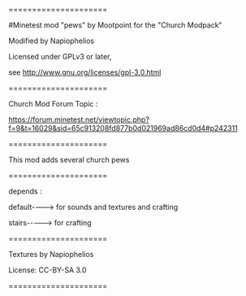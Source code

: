 =====================

#Minetest mod "pews" by Mootpoint
for  the "Church Modpack"

Modified by Napiophelios

Licensed under GPLv3 or later,

see http://www.gnu.org/licenses/gpl-3.0.html

=====================

Church Mod Forum Topic :

https://forum.minetest.net/viewtopic.php?f=9&t=16029&sid=65c913208fd877b0d021969ad86cd0d4#p242311


=====================

This mod adds several church pews

=====================

depends :

default----> for sounds and textures and crafting

stairs-----> for crafting

=====================

Textures by Napiophelios

License: CC-BY-SA 3.0

=====================

